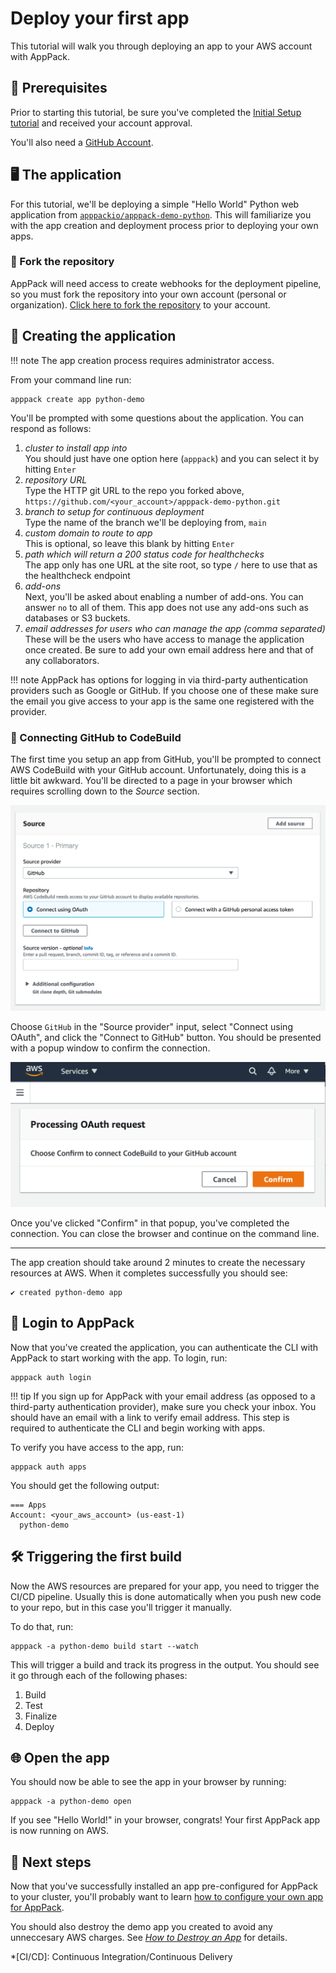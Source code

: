 # Deploy your first app

This tutorial will walk you through deploying an app to your AWS account with AppPack.

## 📝 Prerequisites

Prior to starting this tutorial, be sure you've completed the [Initial Setup tutorial](./initial-setup.md) and received your account approval.

You'll also need a [GitHub Account](https://github.com).

## 🖥 The application

For this tutorial, we'll be deploying a simple "Hello World" Python web application from [`apppackio/apppack-demo-python`](https://github.com/apppackio/apppack-demo-python). This will familiarize you with the app creation and deployment process prior to deploying your own apps.

### 🔀 Fork the repository

AppPack will need access to create webhooks for the deployment pipeline, so you must fork the repository into your own account (personal or organization). [Click here to fork the repository](https://github.com/ipmb/apppack-demo-python/fork) to your account.

## 👷 Creating the application

!!! note
    The app creation process requires administrator access.

From your command line run:

```shell
apppack create app python-demo
```

You'll be prompted with some questions about the application. You can respond as follows:

1. _cluster to install app into_  
   You should just have one option here (`apppack`) and you can select it by hitting `Enter`
2. _repository URL_  
   Type the HTTP git URL to the repo you forked above, `https://github.com/<your_account>/apppack-demo-python.git`
3. _branch to setup for continuous deployment_  
   Type the name of the branch we'll be deploying from, `main`
4. _custom domain to route to app_  
   This is optional, so leave this blank by hitting `Enter`
5. _path which will return a 200 status code for healthchecks_  
   The app only has one URL at the site root, so type `/` here to use that as the healthcheck endpoint
6. _add-ons_  
   Next, you'll be asked about enabling a number of add-ons. You can answer `no` to all of them. This app does not use any add-ons such as databases or S3 buckets.
7. _email addresses for users who can manage the app (comma separated)_
    These will be the users who have access to manage the application once created. Be sure to add your own email address here and that of any collaborators.
   
!!! note
    AppPack has options for logging in via third-party authentication providers such as Google or GitHub. If you choose one of these make sure the email you give access to your app is the same one registered with the provider.

### 🤝 Connecting GitHub to CodeBuild

The first time you setup an app from GitHub, you'll be prompted to connect AWS CodeBuild with your GitHub account. Unfortunately, doing this is a little bit awkward. You'll be directed to a page in your browser which requires scrolling down to the *Source* section.

![CodeBuild Source section](../assets/codebuild-source.png)

Choose `GitHub` in the "Source provider" input, select "Connect using OAuth", and click the "Connect to GitHub" button. You should be presented with a popup window to confirm the connection.

![CodeBuild popup window](../assets/codebuild-popup.png)

Once you've clicked "Confirm" in that popup, you've completed the connection. You can close the browser and continue on the command line.

---

The app creation should take around 2 minutes to create the necessary resources at AWS. When it completes successfully you should see:

```
✔ created python-demo app
```

## 🔐 Login to AppPack

Now that you've created the application, you can authenticate the CLI with AppPack to start working with the app. To login, run:

```shell
apppack auth login
```

!!! tip
    If you sign up for AppPack with your email address (as opposed to a third-party authentication provider), make sure you check your inbox. You should have an email with a link to verify email address. This step is required to authenticate the CLI and begin working with apps.

To verify you have access to the app, run:

```shell
apppack auth apps
```

You should get the following output:

```
=== Apps
Account: <your_aws_account> (us-east-1)
  python-demo
```

## 🛠 Triggering the first build

Now the AWS resources are prepared for your app, you need to trigger the CI/CD pipeline. Usually this is done automatically when you push new code to your repo, but in this case you'll trigger it manually.

To do that, run:

```shell
apppack -a python-demo build start --watch
```

This will trigger a build and track its progress in the output. You should see it go through each of the following phases:

1. Build
2. Test
3. Finalize
4. Deploy

## 🌐 Open the app

You should now be able to see the app in your browser by running:

```shell
apppack -a python-demo open
```

If you see "Hello World!" in your browser, congrats! Your first AppPack app is now running on AWS.

## 🏃 Next steps

Now that you've successfully installed an app pre-configured for AppPack to your cluster, you'll probably want to learn [how to configure your own app for AppPack](../how-to/apps/apps.md).

You should also destroy the demo app you created to avoid any unneccesary AWS charges. See _[How to Destroy an App](../how-to/apps/destroy-app.md)_ for details.

*[CI/CD]: Continuous Integration/Continuous Delivery
